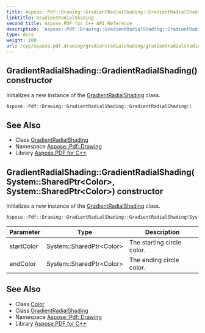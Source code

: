 ```yaml
---
title: Aspose::Pdf::Drawing::GradientRadialShading::GradientRadialShading constructor
linktitle: GradientRadialShading
second_title: Aspose.PDF for C++ API Reference
description: 'Aspose::Pdf::Drawing::GradientRadialShading::GradientRadialShading constructor. Initializes a new instance of the GradientRadialShading class in C++.'
type: docs
weight: 100
url: /cpp/aspose.pdf.drawing/gradientradialshading/gradientradialshading/
---
```

## GradientRadialShading::GradientRadialShading() constructor


Initializes a new instance of the [GradientRadialShading](../) class.

```cpp
Aspose::Pdf::Drawing::GradientRadialShading::GradientRadialShading()
```

## See Also

* Class [GradientRadialShading](../)
* Namespace [Aspose::Pdf::Drawing](../../)
* Library [Aspose.PDF for C++](../../../)
## GradientRadialShading::GradientRadialShading(System::SharedPtr\<Color\>, System::SharedPtr\<Color\>) constructor


Initializes a new instance of the [GradientRadialShading](../) class.

```cpp
Aspose::Pdf::Drawing::GradientRadialShading::GradientRadialShading(System::SharedPtr<Color> startColor, System::SharedPtr<Color> endColor)
```


| Parameter | Type | Description |
| --- | --- | --- |
| startColor | System::SharedPtr\<Color\> | The starting circle color. |
| endColor | System::SharedPtr\<Color\> | The ending circle color. |

## See Also

* Class [Color](../../../aspose.pdf/color/)
* Class [GradientRadialShading](../)
* Namespace [Aspose::Pdf::Drawing](../../)
* Library [Aspose.PDF for C++](../../../)
